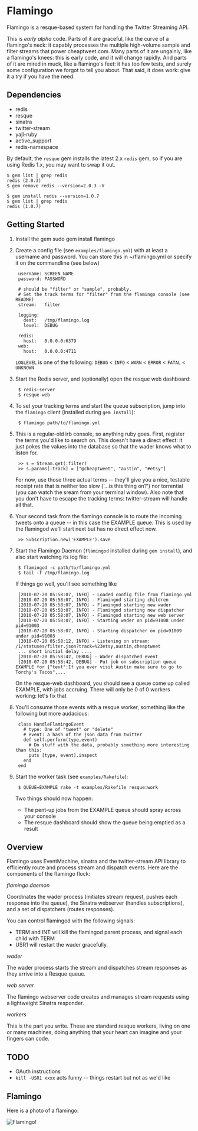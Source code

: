 Flamingo
========
Flamingo is a resque-based system for handling the Twitter Streaming API.

This is *early alpha* code. Parts of it are graceful, like the curve of a
flamingo's neck: it capably processes the multiple high-volume sample and filter
streams that power cheaptweet.com. Many parts of it are ungainly, like a
flamingo's knees: this is early code, and it will change rapidly. And parts of
it are mired in muck, like a flamingo's feet: it has too few tests, and surely
some configuration we forgot to tell you about. That said, it does work: give it
a try if you have the need.

Dependencies
------------
* redis
* resque
* sinatra
* twitter-stream
* yajl-ruby
* active_support
* redis-namespace

By default, the `resque` gem installs the latest 2.x `redis` gem, so if
you are using Redis 1.x, you may want to swap it out.

    $ gem list | grep redis
    redis (2.0.3)
    $ gem remove redis --version=2.0.3 -V

    $ gem install redis --version=1.0.7
    $ gem list | grep redis
    redis (1.0.7)

Getting Started
---------------
1. Install the gem
        sudo gem install flamingo

2. Create a config file (see `examples/flamingo.yml`) with at least a username
and password. You can store this in ~/flamingo.yml or specify it on the
commandline (see below)

        username: SCREEN_NAME
        password: PASSWORD
        
        # should be "filter" or "sample", probably.
        # Set the track terms for "filter" from the flamingo console (see README)
        stream:   filter
        
        logging:
          dest:   /tmp/flamingo.log
          level:  DEBUG

        redis:
          host:   0.0.0.0:6379
        web:
          host:   0.0.0.0:4711

    `LOGLEVEL` is one of the following:
    `DEBUG` < `INFO` < `WARN` < `ERROR` < `FATAL` < `UNKNOWN`

3. Start the Redis server, and (optionally) open the resque web dashboard:

        $ redis-server
        $ resque-web

4. To set your tracking terms and start the queue subscription, jump into the `flamingo` client (installed during `gem install`):

        $ flamingo path/to/flamingo.yml

5. This is a regular-old irb console, so anything ruby goes. First, register the terms you'd like to search on.  This doesn't have a direct effect: it just pokes the values into the database so that the wader knows what to listen for.

        >> s = Stream.get(:filter)
        >> s.params[:track] = ["@cheaptweet", "austin", "#etsy"]

    For now, use those three actual terms -- they'll give you a nice, testable receipt rate that is neither too slow ('...is this thing on?') nor torrential (you can watch the sream from your terminal window).  Also note that you don't have to escape the tracking terms: twitter-stream will handle all that.

6. Your second task from the flamingo console is to route the incoming tweets onto a queue -- in this case the EXAMPLE queue. This is used by the flamingod we'll start next but has no direct effect now.

        >> Subscription.new('EXAMPLE').save

7. Start the Flamingo Daemon (`flamingod` installed during `gem install`), and also start watching its log file:

        $ flamingod -c path/to/flamingo.yml
        $ tail -f /tmp/flamingo.log

    If things go well, you'll see something like

        [2010-07-20 05:58:07, INFO] - Loaded config file from flamingo.yml
        [2010-07-20 05:58:07, INFO] - Flamingod starting children
        [2010-07-20 05:58:07, INFO] - Flamingod starting new wader
        [2010-07-20 05:58:07, INFO] - Flamingod starting new dispatcher
        [2010-07-20 05:58:07, INFO] - Flamingod starting new web server
        [2010-07-20 05:58:07, INFO] - Starting wader on pid=91008 under pid=91003
        [2010-07-20 05:58:07, INFO] - Starting dispatcher on pid=91009 under pid=91003
        [2010-07-20 05:58:12, INFO] - Listening on stream: /1/statuses/filter.json?track=%23etsy,austin,cheaptweet
        ... short initial delay ....
        [2010-07-20 05:58:42, DEBUG] - Wader dispatched event
        [2010-07-20 05:58:42, DEBUG] - Put job on subscription queue EXAMPLE for {"text":If you ever visit Austin make sure to go to Torchy's Tacos",...

    On the resque-web dashboard, you should see a queue come up called EXAMPLE, with jobs accruing. There will only be 0 of 0 workers working: let's fix that
        
8. You'll consume those events with a resque worker, something like the following but more audacious:

        class HandleFlamingoEvent
          # type: One of "tweet" or "delete"
          # event: a hash of the json data from twitter
          def self.perform(type,event)
            # Do stuff with the data, probably something more interesting than this:
            puts [type, event].inspect
          end
        end

9. Start the worker task (see `examples/Rakefile`):
        
        $ QUEUE=EXAMPLE rake -t examples/Rakefile resque:work

   Two things should now happen:
   * The pent-up jobs from the EXAMPLE queue should spray across your console
   * The resque dashboard should show the queue being emptied as a result 


   
Overview
--------

Flamingo uses EventMachine, sinatra and the twitter-stream API library to
efficiently route and process stream and dispatch events. Here are the
components of the flamingo flock:

*flamingo daemon*

Coordinates the wader process (initiates stream request, pushes each response
into the queue), the Sinatra webserver (handles subscriptions), and a set of
dispatchers (routes responses).

You can control flamingod with the following signals:

* TERM and INT will kill the flamingod parent process, and signal each child with TERM
* USR1 will restart the wader gracefully.

*wader*

The wader process starts the stream and dispatches stream responses as they arrive into a Resque queue.

*web server*

The flamingo webserver code creates and manages stream requests using a
lightweight Sinatra responder.

*workers*

This is the part you write. These are standard resque workers, living on one or
many machines, doing anything that your heart can imagine and your fingers can
code.


TODO
-----

* OAuth instructions
* `kill -USR1 xxxx` acts funny -- things restart but not as we'd like

    

Flamingo
--------

Here is a photo of a flamingo:

![Flamingo!](http://farm4.static.flickr.com/3438/3302580937_0ec540b73e_z_d.jpg "Flamingo Photo by William Warby, CC-BY License: http://www.flickr.com/photos/wwarby/3302580937 :: photo taken 21 Feb 2009 in Dagnall, England.")
